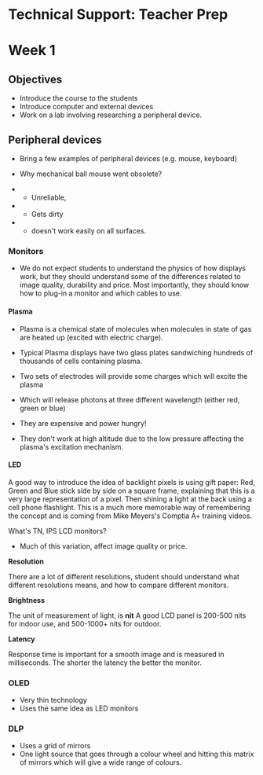 # Technical Support: Teacher Prep
# Week 1

## Objectives

- Introduce the course to the students
- Introduce computer and external devices 
- Work on a lab involving researching a peripheral device. 

## Peripheral devices 

- Bring a few examples of peripheral devices (e.g. mouse, keyboard)

- Why mechanical ball mouse went obsolete? 
- - Unreliable, 
- - Gets dirty 
- - doesn't work easily on all surfaces.

### Monitors

- We do not expect students to understand the physics of how displays work, but they should understand some of the differences related to image quality, durability and price. Most importantly, they should know how to plug-in a monitor and which cables to use. 

#### Plasma

- Plasma is a chemical state of molecules when molecules in state of gas are heated up (excited with electric charge).

- Typical Plasma displays have two glass plates sandwiching hundreds of thousands of cells containing plasma. 

- Two sets of electrodes will provide some charges which will excite the plasma 

- Which will release photons at three different wavelength (either red, green or blue)
- They are expensive and power hungry! 
- They don't work at high altitude due to the low pressure affecting the plasma's excitation mechanism. 



#### LED

 A good way to introduce the idea of backlight pixels is using gift paper: Red, Green and Blue stick side by side on a square frame, explaining that this is a very large representation of a pixel. Then shining a light at the back using a cell phone flashlight. This is a much more memorable way of remembering the concept and is coming from Mike Meyers's Comptia A+ training videos. 

What's TN, IPS LCD monitors? 

- Much of this variation, affect image quality or price.

**Resolution**

There are a lot of different resolutions, student should understand what different resolutions means, and how to compare different monitors. 

**Brightness**

The unit of measurement of light, is **nit** A good LCD panel is 200-500 nits for indoor use, and 500-1000+ nits for outdoor. 

**Latency**

Response time is important for a smooth image and is measured in milliseconds. The shorter the latency the better the monitor. 



### OLED

- Very thin technology
- Uses the same idea as LED monitors 



### DLP

- Uses a grid of mirrors
- One light source that goes through a colour wheel and hitting this matrix of mirrors which will give a wide range of colours. 
